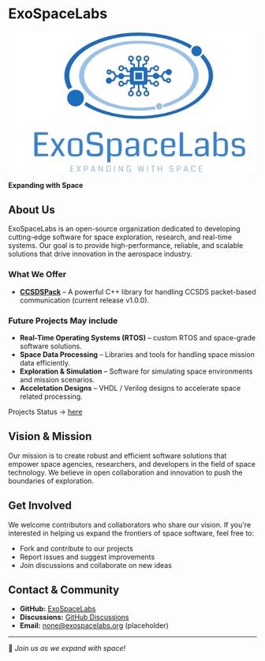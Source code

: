 # ExoSpaceLabs

![ExoSpaceLabs Logo](../imgs/ExoSpaceLabs-Logo.png)

**Expanding with Space**

## About Us

ExoSpaceLabs is an open-source organization dedicated to developing cutting-edge software for space exploration, research, and real-time systems. Our goal is to provide high-performance, reliable, and scalable solutions that drive innovation in the aerospace industry.

### What We Offer
- **[CCSDSPack](https://github.com/ExoSpaceLabs/CCSDSPack)** – A powerful C++ library for handling CCSDS packet-based communication (current release v1.0.0).

### Future Projects May include ###
- **Real-Time Operating Systems (RTOS)** – custom RTOS and space-grade software solutions.
- **Space Data Processing** – Libraries and tools for handling space mission data efficiently.
- **Exploration & Simulation** – Software for simulating space environments and mission scenarios.
- **Acceletation Designs** – VHDL / Verilog designs to accelerate space related processing.

Projects Status -> [here](../docs/PROJECTSTATUS.md)

## Vision & Mission
Our mission is to create robust and efficient software solutions that empower space agencies, researchers, and developers in the field of space technology. We believe in open collaboration and innovation to push the boundaries of exploration.

## Get Involved
We welcome contributors and collaborators who share our vision. If you're interested in helping us expand the frontiers of space software, feel free to:
- Fork and contribute to our projects
- Report issues and suggest improvements
- Join discussions and collaborate on new ideas

## Contact & Community
- **GitHub:** [ExoSpaceLabs](https://github.com/ExoSpaceLabs)
- **Discussions:** [GitHub Discussions](https://github.com/orgs/ExoSpaceLabs/discussions)
- **Email:** none@exospacelabs.org (placeholder)

---
🚀 *Join us as we expand with space!*

